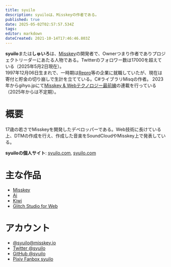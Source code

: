 ```yaml
---
title: syuilo
description: syuiloは、Misskeyの作者である。
published: true
date: 2025-05-02T02:57:57.534Z
tags: 
editor: markdown
dateCreated: 2021-10-14T17:46:46.803Z
---
```


**syuilo**または**しゅいろ**は、[Misskey](/ja/software/misskey)の開発者で、Ownerつまり作者でありプロジェクトリーダーにあたる人物である。Twitterのフォロワー数は17000を超えている（2025年5月2日現在）。  
1997年12月06日生まれで、一時期は[Repro](https://repro.io/)等の企業に就職していたが、現在は寄付と貯金の切り崩しで生計を立てている。C#ライブラリMisqの作者。
2023年からgihyo.jpにて[Misskey & Webテクノロジー最前線](https://gihyo.jp/list/group/Misskey-Web%E3%83%86%E3%82%AF%E3%83%8E%E3%83%AD%E3%82%B8%E3%83%BC%E6%9C%80%E5%89%8D%E7%B7%9A)の連載を行っている（2025年からは不定期）。

# 概要
17歳の若さでMisskeyを開発したデベロッパーである。Web技術に長けている上、DTMの作成を行え、作成した音楽をSoundCloudやMisskey上で発表している。

**syuiloの個人サイト**: [syuilo.com](https://syuilo.com), [syuilo.com](https://syuilo.dev)

# 主な作品
- [Misskey](/ja/software/misskey)
- [Ai](/ja/aichan)
- [Kiwi](https://github.com/syuilo/kiwi)
- [Glitch Studio for Web](https://syuilo.dev/glitch-studio-web/)

# アカウント
- [@syuilo@misskey.io](https://misskey.io/@syuilo)
- [Twitter @syuilo](https://twitter.com/syuilo)
- [GitHub @syuilo](https://github.com/syuilo)
- [Pixiv Fanbox syuilo](https://syuilo.fanbox.cc)